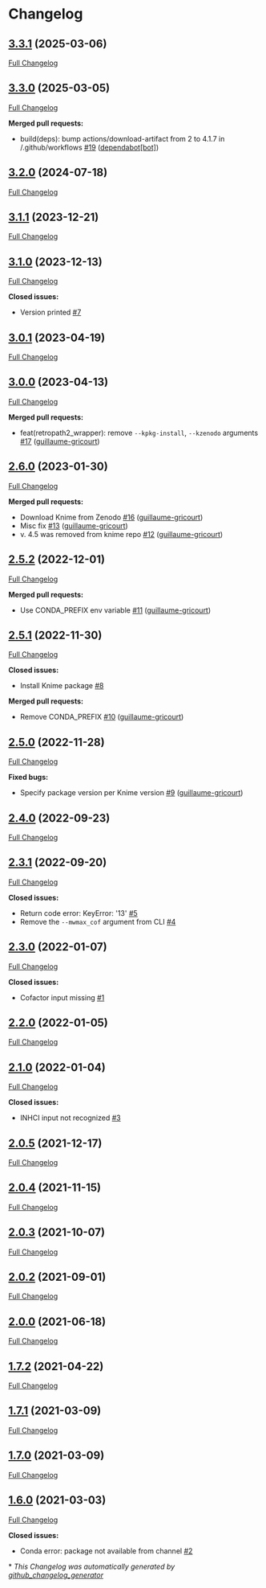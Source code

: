 # Changelog

## [3.3.1](https://github.com/brsynth/RetroPath2-wrapper/tree/3.3.1) (2025-03-06)

[Full Changelog](https://github.com/brsynth/RetroPath2-wrapper/compare/3.3.0...3.3.1)

## [3.3.0](https://github.com/brsynth/RetroPath2-wrapper/tree/3.3.0) (2025-03-05)

[Full Changelog](https://github.com/brsynth/RetroPath2-wrapper/compare/3.2.0...3.3.0)

**Merged pull requests:**

- build\(deps\): bump actions/download-artifact from 2 to 4.1.7 in /.github/workflows [\#19](https://github.com/brsynth/RetroPath2-wrapper/pull/19) ([dependabot[bot]](https://github.com/apps/dependabot))

## [3.2.0](https://github.com/brsynth/RetroPath2-wrapper/tree/3.2.0) (2024-07-18)

[Full Changelog](https://github.com/brsynth/RetroPath2-wrapper/compare/3.1.1...3.2.0)

## [3.1.1](https://github.com/brsynth/RetroPath2-wrapper/tree/3.1.1) (2023-12-21)

[Full Changelog](https://github.com/brsynth/RetroPath2-wrapper/compare/3.1.0...3.1.1)

## [3.1.0](https://github.com/brsynth/RetroPath2-wrapper/tree/3.1.0) (2023-12-13)

[Full Changelog](https://github.com/brsynth/RetroPath2-wrapper/compare/3.0.1...3.1.0)

**Closed issues:**

- Version printed [\#7](https://github.com/brsynth/RetroPath2-wrapper/issues/7)

## [3.0.1](https://github.com/brsynth/RetroPath2-wrapper/tree/3.0.1) (2023-04-19)

[Full Changelog](https://github.com/brsynth/RetroPath2-wrapper/compare/3.0.0...3.0.1)

## [3.0.0](https://github.com/brsynth/RetroPath2-wrapper/tree/3.0.0) (2023-04-13)

[Full Changelog](https://github.com/brsynth/RetroPath2-wrapper/compare/2.6.0...3.0.0)

**Merged pull requests:**

- feat\(retropath2\_wrapper\): remove `--kpkg-install`, `--kzenodo` arguments [\#17](https://github.com/brsynth/RetroPath2-wrapper/pull/17) ([guillaume-gricourt](https://github.com/guillaume-gricourt))

## [2.6.0](https://github.com/brsynth/RetroPath2-wrapper/tree/2.6.0) (2023-01-30)

[Full Changelog](https://github.com/brsynth/RetroPath2-wrapper/compare/2.5.2...2.6.0)

**Merged pull requests:**

- Download Knime from Zenodo [\#16](https://github.com/brsynth/RetroPath2-wrapper/pull/16) ([guillaume-gricourt](https://github.com/guillaume-gricourt))
- Misc fix [\#13](https://github.com/brsynth/RetroPath2-wrapper/pull/13) ([guillaume-gricourt](https://github.com/guillaume-gricourt))
- v. 4.5 was removed from knime repo [\#12](https://github.com/brsynth/RetroPath2-wrapper/pull/12) ([guillaume-gricourt](https://github.com/guillaume-gricourt))

## [2.5.2](https://github.com/brsynth/RetroPath2-wrapper/tree/2.5.2) (2022-12-01)

[Full Changelog](https://github.com/brsynth/RetroPath2-wrapper/compare/2.5.1...2.5.2)

**Merged pull requests:**

- Use CONDA\_PREFIX env variable [\#11](https://github.com/brsynth/RetroPath2-wrapper/pull/11) ([guillaume-gricourt](https://github.com/guillaume-gricourt))

## [2.5.1](https://github.com/brsynth/RetroPath2-wrapper/tree/2.5.1) (2022-11-30)

[Full Changelog](https://github.com/brsynth/RetroPath2-wrapper/compare/2.5.0...2.5.1)

**Closed issues:**

- Install Knime package [\#8](https://github.com/brsynth/RetroPath2-wrapper/issues/8)

**Merged pull requests:**

- Remove CONDA\_PREFIX [\#10](https://github.com/brsynth/RetroPath2-wrapper/pull/10) ([guillaume-gricourt](https://github.com/guillaume-gricourt))

## [2.5.0](https://github.com/brsynth/RetroPath2-wrapper/tree/2.5.0) (2022-11-28)

[Full Changelog](https://github.com/brsynth/RetroPath2-wrapper/compare/2.4.0...2.5.0)

**Fixed bugs:**

- Specify package version per Knime version [\#9](https://github.com/brsynth/RetroPath2-wrapper/pull/9) ([guillaume-gricourt](https://github.com/guillaume-gricourt))

## [2.4.0](https://github.com/brsynth/RetroPath2-wrapper/tree/2.4.0) (2022-09-23)

[Full Changelog](https://github.com/brsynth/RetroPath2-wrapper/compare/2.3.1...2.4.0)

## [2.3.1](https://github.com/brsynth/RetroPath2-wrapper/tree/2.3.1) (2022-09-20)

[Full Changelog](https://github.com/brsynth/RetroPath2-wrapper/compare/2.3.0...2.3.1)

**Closed issues:**

- Return code error: KeyError: '13'  [\#5](https://github.com/brsynth/RetroPath2-wrapper/issues/5)
- Remove the `--mwmax_cof` argument from CLI [\#4](https://github.com/brsynth/RetroPath2-wrapper/issues/4)

## [2.3.0](https://github.com/brsynth/RetroPath2-wrapper/tree/2.3.0) (2022-01-07)

[Full Changelog](https://github.com/brsynth/RetroPath2-wrapper/compare/2.2.0...2.3.0)

**Closed issues:**

- Cofactor input missing [\#1](https://github.com/brsynth/RetroPath2-wrapper/issues/1)

## [2.2.0](https://github.com/brsynth/RetroPath2-wrapper/tree/2.2.0) (2022-01-05)

[Full Changelog](https://github.com/brsynth/RetroPath2-wrapper/compare/2.1.0...2.2.0)

## [2.1.0](https://github.com/brsynth/RetroPath2-wrapper/tree/2.1.0) (2022-01-04)

[Full Changelog](https://github.com/brsynth/RetroPath2-wrapper/compare/2.0.5...2.1.0)

**Closed issues:**

- INHCI input not recognized [\#3](https://github.com/brsynth/RetroPath2-wrapper/issues/3)

## [2.0.5](https://github.com/brsynth/RetroPath2-wrapper/tree/2.0.5) (2021-12-17)

[Full Changelog](https://github.com/brsynth/RetroPath2-wrapper/compare/2.0.4...2.0.5)

## [2.0.4](https://github.com/brsynth/RetroPath2-wrapper/tree/2.0.4) (2021-11-15)

[Full Changelog](https://github.com/brsynth/RetroPath2-wrapper/compare/2.0.3...2.0.4)

## [2.0.3](https://github.com/brsynth/RetroPath2-wrapper/tree/2.0.3) (2021-10-07)

[Full Changelog](https://github.com/brsynth/RetroPath2-wrapper/compare/2.0.2...2.0.3)

## [2.0.2](https://github.com/brsynth/RetroPath2-wrapper/tree/2.0.2) (2021-09-01)

[Full Changelog](https://github.com/brsynth/RetroPath2-wrapper/compare/2.0.0...2.0.2)

## [2.0.0](https://github.com/brsynth/RetroPath2-wrapper/tree/2.0.0) (2021-06-18)

[Full Changelog](https://github.com/brsynth/RetroPath2-wrapper/compare/1.7.2...2.0.0)

## [1.7.2](https://github.com/brsynth/RetroPath2-wrapper/tree/1.7.2) (2021-04-22)

[Full Changelog](https://github.com/brsynth/RetroPath2-wrapper/compare/1.7.1...1.7.2)

## [1.7.1](https://github.com/brsynth/RetroPath2-wrapper/tree/1.7.1) (2021-03-09)

[Full Changelog](https://github.com/brsynth/RetroPath2-wrapper/compare/1.7.0...1.7.1)

## [1.7.0](https://github.com/brsynth/RetroPath2-wrapper/tree/1.7.0) (2021-03-09)

[Full Changelog](https://github.com/brsynth/RetroPath2-wrapper/compare/1.6.0...1.7.0)

## [1.6.0](https://github.com/brsynth/RetroPath2-wrapper/tree/1.6.0) (2021-03-03)

[Full Changelog](https://github.com/brsynth/RetroPath2-wrapper/compare/e8776f0cd134dd44eaf1d52b1472b9a3de2a4164...1.6.0)

**Closed issues:**

- Conda error: package not available from channel [\#2](https://github.com/brsynth/RetroPath2-wrapper/issues/2)



\* *This Changelog was automatically generated by [github_changelog_generator](https://github.com/github-changelog-generator/github-changelog-generator)*
